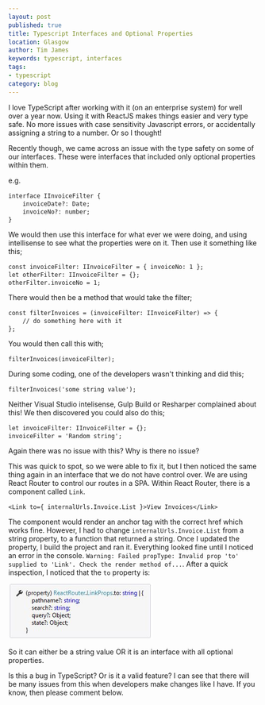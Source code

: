 ```yaml
---
layout: post
published: true
title: Typescript Interfaces and Optional Properties
location: Glasgow
author: Tim James
keywords: typescript, interfaces
tags:
- typescript
category: blog
---
```


I love TypeScript after working with it (on an enterprise system) for well over a year now. Using it with ReactJS makes things easier and very type safe. No more issues with case sensitivity Javascript errors, or accidentally assigning a string to a number. Or so I thought!

Recently though, we came across an issue with the type safety on some of our interfaces. These were interfaces that included only optional properties within them.

e.g.

    interface IInvoiceFilter {
        invoiceDate?: Date;
        invoiceNo?: number;
    }

We would then use this interface for what ever we were doing, and using intellisense to see what the properties were on it. Then use it something like this;

    const invoiceFilter: IInvoiceFilter = { invoiceNo: 1 };
    let otherFilter: IInvoiceFilter = {};
    otherFilter.invoiceNo = 1;

There would then be a method that would take the filter;

    const filterInvoices = (invoiceFilter: IInvoiceFilter) => {
        // do something here with it
    };

You would then call this with;

    filterInvoices(invoiceFilter);

<!--excerpt-->

During some coding, one of the developers wasn't thinking and did this;

    filterInvoices('some string value');

Neither Visual Studio intelisense, Gulp Build or Resharper complained about this! We then discovered you could also do this;

    let invoiceFilter: IInvoiceFilter = {};
    invoiceFilter = 'Random string';

Again there was no issue with this? Why is there no issue?

This was quick to spot, so we were able to fix it, but I then noticed the same thing again in an interface that we do not have control over. We are using React Router to control our routes in a SPA. Within React Router, there is a component called `Link`.

    <Link to={ internalUrls.Invoice.List }>View Invoices</Link>

The component would render an anchor tag with the correct href which works fine. However, I had to change `internalUrls.Invoice.List` from a string property, to a function that returned a string. Once I updated the property, I build the project and ran it. Everything looked fine until I noticed an error in the console. `Warning: Failed propType: Invalid prop 'to' supplied to 'Link'. Check the render method of...`.
After a quick inspection, I noticed that the `to` property is:

![Correct](/img/reactjs/link-interface.jpg)

So it can either be a string value OR it is an interface with all optional properties.

Is this a bug in TypeScript? Or is it a valid feature? I can see that there will be many issues from this when developers make changes like I have. If you know, then please comment below.
